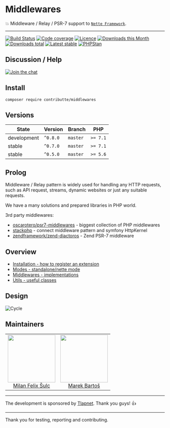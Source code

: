 # Middlewares

:boom: Middleware / Relay / PSR-7 support to [`Nette Framework`](https://github.com/nette).

-----

[![Build Status](https://img.shields.io/travis/contributte/middlewares.svg?style=flat-square)](https://travis-ci.org/contributte/middlewares)
[![Code coverage](https://img.shields.io/coveralls/contributte/middlewares.svg?style=flat-square)](https://coveralls.io/r/contributte/middlewares)
[![Licence](https://img.shields.io/packagist/l/contributte/middlewares.svg?style=flat-square)](https://packagist.org/packages/contributte/middlewares)
[![Downloads this Month](https://img.shields.io/packagist/dm/contributte/middlewares.svg?style=flat-square)](https://packagist.org/packages/contributte/middlewares)
[![Downloads total](https://img.shields.io/packagist/dt/contributte/middlewares.svg?style=flat-square)](https://packagist.org/packages/contributte/middlewares)
[![Latest stable](https://img.shields.io/packagist/v/contributte/middlewares.svg?style=flat-square)](https://packagist.org/packages/contributte/middlewares)
[![PHPStan](https://img.shields.io/badge/PHPStan-enabled-brightgreen.svg?style=flat)](https://github.com/phpstan/phpstan)

## Discussion / Help

[![Join the chat](https://img.shields.io/gitter/room/contributte/contributte.svg?style=flat-square)](http://bit.ly/ctteg)

## Install

```
composer require contributte/middlewares
```

## Versions

| State       | Version   | Branch   | PHP      |
|-------------|-----------|----------|----------|
| development | `^0.8.0`  | `master` | `>= 7.1` |
| stable      | `^0.7.0`  | `master` | `>= 7.1` |
| stable      | `^0.5.0`  | `master` | `>= 5.6` |

## Prolog

Middleware / Relay pattern is widely used for handling any HTTP requests, such as API request, streams, dynamic websites
or just any suitable requests.

We have a many solutions and prepared libraries in PHP world.

3rd party middlewares:

- [oscarotero/psr7-middlewares](https://github.com/oscarotero/psr7-middlewares) - biggest collection of PHP middlewares
- [stackphp](https://github.com/stackphp) - connect middleware pattern and symfony HttpKernel
- [zendframework/zend-diactoros](https://github.com/zendframework/zend-diactoros/) - Zend PSR-7 middleware

## Overview

- [Installation - how to register an extension](https://github.com/contributte/middlewares/tree/master/.docs#installation)
- [Modes - standalone/nette mode](https://github.com/contributte/middlewares/tree/master/.docs#modes)
- [Middlewares - implementations](https://github.com/contributte/middlewares/tree/master/.docs#middlewares)
- [Utils - useful classes](https://github.com/contributte/middlewares/tree/master/.docs#utils)

## Design

![Cycle](https://raw.githubusercontent.com/contributte/middlewares/master/.docs/assets/cycle.png)

## Maintainers

<table>
  <tbody>
    <tr>
      <td align="center">
        <a href="https://github.com/f3l1x">
            <img width="150" height="150" src="https://avatars2.githubusercontent.com/u/538058?v=3&s=150">
        </a>
        </br>
        <a href="https://github.com/f3l1x">Milan Felix Šulc</a>
      </td>
      <td align="center">
        <a href="https://github.com/mabar">
            <img width="150" height="150" src="https://avatars0.githubusercontent.com/u/20974277?s=150&v=4">
        </a>
        </br>
        <a href="https://github.com/mabar">Marek Bartoš</a>
      </td>
    </tr>
  </tbody>
</table>

-----

The development is sponsored by [Tlapnet](http://www.tlapnet.cz). Thank you guys! :+1:

-----

Thank you for testing, reporting and contributing.
